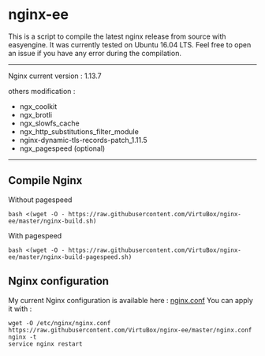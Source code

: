 # nginx-ee

This is a script to compile the latest nginx release from source with easyengine. It was currently tested on Ubuntu 16.04 LTS.
Feel free to open an issue if you have any error during the compilation.

-----
Nginx current version : 1.13.7

others modification :
* ngx_coolkit
* ngx_brotli
* ngx_slowfs_cache
* ngx_http_substitutions_filter_module
* nginx-dynamic-tls-records-patch_1.11.5
* ngx_pagespeed (optional)

-----

## Compile Nginx

Without pagespeed
```
bash <(wget -O - https://raw.githubusercontent.com/VirtuBox/nginx-ee/master/nginx-build.sh)
```

With pagespeed
```
bash <(wget -O - https://raw.githubusercontent.com/VirtuBox/nginx-ee/master/nginx-build-pagespeed.sh)
```

## Nginx configuration

My current Nginx configuration is available here : [nginx.conf](https://github.com/VirtuBox/nginx-ee/blob/master/nginx.conf)
You can apply it with  : 
```
wget -O /etc/nginx/nginx.conf https://raw.githubusercontent.com/VirtuBox/nginx-ee/master/nginx.conf
nginx -t
service nginx restart
```



